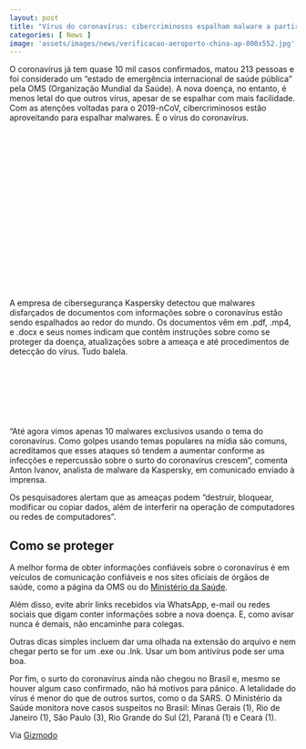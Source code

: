 ```yaml
---
layout: post
title: "Vírus do coronavírus: cibercriminosos espalham malware a partir de vídeos sobre doença"
categories: [ News ]
image: 'assets/images/news/verificacao-aeroporto-china-ap-800x552.jpg'
---
```


O coronavírus já tem quase 10 mil casos confirmados, matou 213 pessoas e foi considerado um “estado de emergência internacional de saúde pública” pela OMS (Organização Mundial da Saúde). A nova doença, no entanto, é menos letal do que outros vírus, apesar de se espalhar com mais facilidade. Com as atenções voltadas para o 2019-nCoV, cibercriminosos estão aproveitando para espalhar malwares. É o vírus do coronavírus.

<!-- QUADRADO -->
<script async src="//pagead2.googlesyndication.com/pagead/js/adsbygoogle.js"></script>
<ins class="adsbygoogle"
style="display:inline-block;width:336px;height:280px"
data-ad-client="ca-pub-2838251107855362"
data-ad-slot="5351066970"></ins>
<script>
(adsbygoogle = window.adsbygoogle || []).push({});
</script>

A empresa de cibersegurança Kaspersky detectou que malwares disfarçados de documentos com informações sobre o coronavírus estão sendo espalhados ao redor do mundo. Os documentos vêm em .pdf, .mp4, e .docx e seus nomes indicam que contêm instruções sobre como se proteger da doença, atualizações sobre a ameaça e até procedimentos de detecção do vírus. Tudo balela.

<!-- MINI ANÚNCIO -->
<script async src="//pagead2.googlesyndication.com/pagead/js/adsbygoogle.js"></script>
<!-- Games Root -->
<ins class="adsbygoogle"
style="display:inline-block;width:730px;height:95px"
data-ad-client="ca-pub-2838251107855362"
data-ad-slot="5351066970"></ins>
<script>
(adsbygoogle = window.adsbygoogle || []).push({});
</script>

“Até agora vimos apenas 10 malwares exclusivos usando o tema do coronavírus. Como golpes usando temas populares na mídia são comuns, acreditamos que esses ataques só tendem a aumentar conforme as infecções e repercussão sobre o surto do coronavírus crescem”, comenta Anton Ivanov, analista de malware da Kaspersky, em comunicado enviado à imprensa.

<!-- RETANGULO LARGO 2 -->
<script async src="//pagead2.googlesyndication.com/pagead/js/adsbygoogle.js"></script>
<ins class="adsbygoogle"
style="display:block; text-align:center;"
data-ad-layout="in-article"
data-ad-format="fluid"
data-ad-client="ca-pub-2838251107855362"
data-ad-slot="8549252987"></ins>
<script>
(adsbygoogle = window.adsbygoogle || []).push({});
</script>

Os pesquisadores alertam que as ameaças podem “destruir, bloquear, modificar ou copiar dados, além de interferir na operação de computadores ou redes de computadores”.

## Como se proteger

A melhor forma de obter informações confiáveis sobre o coronavírus é em veículos de comunicação confiáveis e nos sites oficiais de órgãos de saúde, como a página da OMS ou do [Ministério da Saúde](http://saude.gov.br/).

<!-- RETANGULO LARGO -->
<script async src="https://pagead2.googlesyndication.com/pagead/js/adsbygoogle.js"></script>
<!-- Informat -->
<ins class="adsbygoogle"
style="display:block"
data-ad-client="ca-pub-2838251107855362"
data-ad-slot="2327980059"
data-ad-format="auto"
data-full-width-responsive="true"></ins>
<script>
(adsbygoogle = window.adsbygoogle || []).push({});
</script>

Além disso, evite abrir links recebidos via WhatsApp, e-mail ou redes sociais que digam conter informações sobre a nova doença. E, como avisar nunca é demais, não encaminhe para colegas.

Outras dicas simples incluem dar uma olhada na extensão do arquivo e nem chegar perto se for um .exe ou .lnk. Usar um bom antivírus pode ser uma boa.

Por fim, o surto do coronavírus ainda não chegou no Brasil e, mesmo se houver algum caso confirmado, não há motivos para pânico. A letalidade do vírus é menor do que de outros surtos, como o da SARS. O Ministério da Saúde monitora nove casos suspeitos no Brasil: Minas Gerais (1), Rio de Janeiro (1), São Paulo (3), Rio Grande do Sul (2), Paraná (1) e Ceará (1).

Via [Gizmodo](https://gizmodo.uol.com.br/virus-do-coronavirus-cibercriminosos-malware/)
